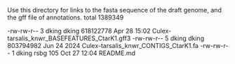 Use this directory for links to the fasta sequence of the draft genome, and the gff file of annotations.
total 1389349

-rw-rw-r-- 3 dking dking 618122778 Apr 28 15:02 Culex-tarsalis_knwr_BASEFEATURES_CtarK1.gff3
-rw-rw-r-- 5 dking dking 803794982 Jun 24  2024 Culex-tarsalis_knwr_CONTIGS_CtarK1.fa
-rw-rw-r-- 1 dking rsbg        105 Oct 27 12:04 README.md
